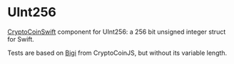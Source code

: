 UInt256
=======
[CryptoCoinSwift](https://github.com/CryptoCoinSwift/CryptoCoinFramework) component for UInt256: a 256 bit unsigned integer struct for Swift.

Tests are based on [Bigi](https://github.com/cryptocoinjs/bigi/blob/master/test/bigi.js) from CryptoCoinJS, but without its variable length.